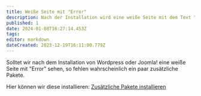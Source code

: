```yaml
---
title: Weiße Seite mit "Error"
description: Nach der Installation wird eine weiße Seite mit dem Text "Error" angezeigt?
published: 1
date: 2024-01-08T16:27:14.453Z
tags: 
editor: markdown
dateCreated: 2023-12-19T16:11:00.779Z
---
```


Solltet wir nach dem Installation von Wordpress oder Joomla!
eine weiße Seite mit "Error" sehen, so fehlen wahrscheinlich ein paar zusätzliche Pakete.

Hier können wir diese installieren: [Zusätzliche Pakete installieren](/awo_website_server/zusatz_pakete_installieren)
